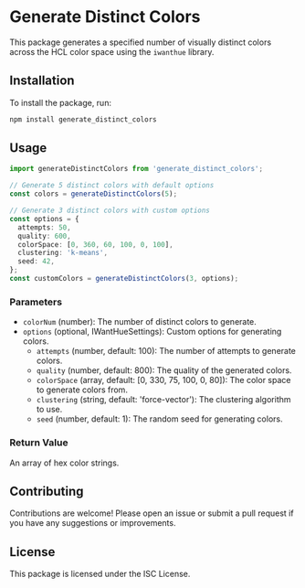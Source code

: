 # Generate Distinct Colors

This package generates a specified number of visually distinct colors across the HCL color space using the `iwanthue` library.

## Installation

To install the package, run:

```bash
npm install generate_distinct_colors
```

## Usage

```typescript
import generateDistinctColors from 'generate_distinct_colors';

// Generate 5 distinct colors with default options
const colors = generateDistinctColors(5);

// Generate 3 distinct colors with custom options
const options = {
  attempts: 50,
  quality: 600,
  colorSpace: [0, 360, 60, 100, 0, 100],
  clustering: 'k-means',
  seed: 42,
};
const customColors = generateDistinctColors(3, options);
```

### Parameters

- `colorNum` (number): The number of distinct colors to generate.
- `options` (optional, IWantHueSettings): Custom options for generating colors.
  - `attempts` (number, default: 100): The number of attempts to generate colors.
  - `quality` (number, default: 800): The quality of the generated colors.
  - `colorSpace` (array, default: [0, 330, 75, 100, 0, 80]): The color space to generate colors from.
  - `clustering` (string, default: 'force-vector'): The clustering algorithm to use.
  - `seed` (number, default: 1): The random seed for generating colors.

### Return Value

An array of hex color strings.

## Contributing

Contributions are welcome! Please open an issue or submit a pull request if you have any suggestions or improvements.

## License

This package is licensed under the ISC License.
